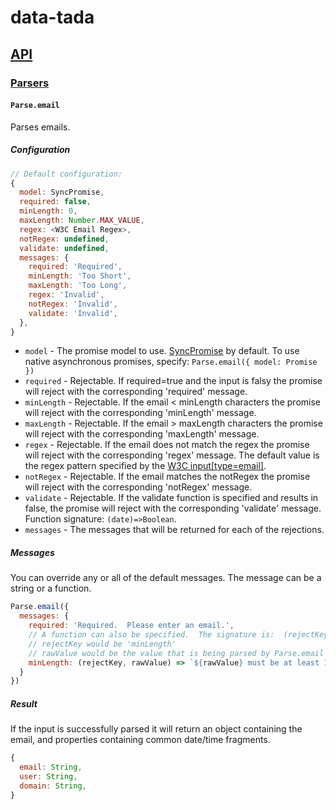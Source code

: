 # data-tada

## [API](api.md)

### [Parsers](api.parse.md)

#### `Parse.email`

Parses emails.

##### Configuration
```js
// Default configuration:
{
  model: SyncPromise,
  required: false,
  minLength: 0,
  maxLength: Number.MAX_VALUE,
  regex: <W3C Email Regex>,
  notRegex: undefined,
  validate: undefined,
  messages: {
    required: 'Required',
    minLength: 'Too Short',
    maxLength: 'Too Long',
    regex: 'Invalid',
    notRegex: 'Invalid',
    validate: 'Invalid',
  },
}
```

- `model` - The promise model to use.  [SyncPromise](api.sync-promise.md) by default.  To use native asynchronous promises, specify: `Parse.email({ model: Promise })`
- `required` - Rejectable.  If required=true and the input is falsy the promise will reject with the corresponding 'required' message.
- `minLength` - Rejectable.  If the email < minLength characters the promise will reject with the corresponding 'minLength' message.
- `maxLength` - Rejectable.  If the email > maxLength characters the promise will reject with the corresponding 'maxLength' message.
- `regex` - Rejectable.  If the email does not match the regex the promise will reject with the corresponding 'regex' message.  The default value is the regex pattern specified by the [W3C input[type=email]](https://www.w3.org/TR/2012/WD-html-markup-20120320/input.email.html).
- `notRegex` - Rejectable.  If the email matches the notRegex the promise will reject with the corresponding 'notRegex' message.
- `validate` - Rejectable.  If the validate function is specified and results in false, the promise will reject with the corresponding 'validate' message.  Function signature: `(date)=>Boolean`.
- `messages` - The messages that will be returned for each of the rejections.

##### Messages
You can override any or all of the default messages.  The message can be a string or a function.
```js
Parse.email({
  messages: {
    required: 'Required.  Please enter an email.',
    // A function can also be specified.  The signature is:  (rejectKey, rawValue) => Any
    // rejectKey would be 'minLength'
    // rawValue would be the value that is being parsed by Parse.email
    minLength: (rejectKey, rawValue) => `${rawValue} must be at least 10 characters.`
  }
})
```

##### Result
If the input is successfully parsed it will return an object containing the email, and properties containing common date/time fragments.
```js
{
  email: String,
  user: String,
  domain: String,
}
```
